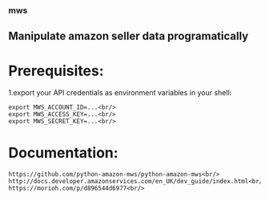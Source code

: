 ### mws

## Manipulate amazon seller data programatically

# Prerequisites:<br/>
1.export your API credentials as environment variables in your shell:<br/>
```
export MWS_ACCOUNT_ID=...<br/>
export MWS_ACCESS_KEY=...<br/>
export MWS_SECRET_KEY=...<br/>
```
# Documentation:<br/>
```
https://github.com/python-amazon-mws/python-amazon-mws<br/>
http://docs.developer.amazonservices.com/en_UK/dev_guide/index.html<br/>
https://morioh.com/p/d896544d6977<br/>
```
